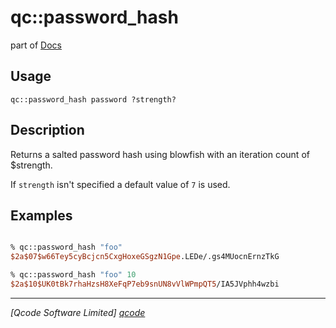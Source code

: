 qc::password_hash
=================

part of [Docs](../index.md)

Usage
-----
`qc::password_hash password ?strength?`

Description
-----------
Returns a salted password hash using blowfish with an iteration count of $strength.

If `strength` isn't specified a default value of `7` is used.

Examples
--------

```tcl

% qc::password_hash "foo"
$2a$07$w66Tey5cyBcjcn5CxgHoxeGSgzN1Gpe.LEDe/.gs4MUocnErnzTkG

% qc::password_hash "foo" 10
$2a$10$UK0tBk7rhaHzsH8XeFqP7eb9snUN8vVlWPmpQT5/IA5JVphh4wzbi

```

----------------------------------
*[Qcode Software Limited] [qcode]*

[qcode]: http://www.qcode.co.uk "Qcode Software"